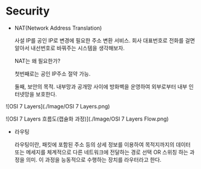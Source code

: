 # Security

- NAT(Network Address Translation)
    
    사설 IP를 공인 IP로 변경에 필요한 주소 변환 서비스. 회사 대표번호로 전화를 걸면 알아서 내선번호로 바꿔주는 시스템을 생각해보자.
    
    NAT는 왜 필요한가?
    
    첫번째로는 공인 IP주소 절약 가능. 
    
    둘째, 보안의 목적. 내부망과 공개망 사이에 방화벽을 운영하여 외부로부터 내부 인터넷망을 보호한다. 
    

![OSI 7 Layers](./Image/OSI 7 Layers.png)

![OSI 7 Layers 흐름도(캡슐화 과정)](./Image/OSI 7 Layers Flow.png)

- 라우팅
    
    라우팅이란, 패킷에 포함된 주소 등의 상세 정보를 이용하여 목적지까지의 데이터 또는 메세지를 체계적으로 다른 네트워크에 전달하는 경로 선택 OR 스위칭 하는 과정을 의미. 이 과정을 능동적으로 수행하는 장치를 라우터라고 한다.
